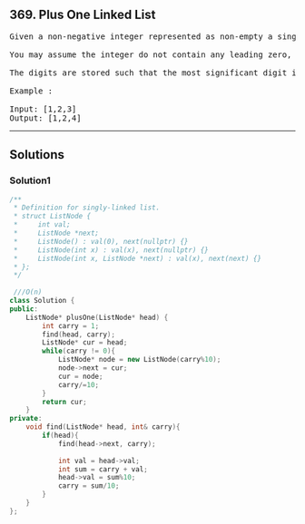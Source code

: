 ## 369. Plus One Linked List
<pre>
Given a non-negative integer represented as non-empty a singly linked list of digits, plus one to the integer.

You may assume the integer do not contain any leading zero, except the number 0 itself.

The digits are stored such that the most significant digit is at the head of the list.

Example :

Input: [1,2,3]
Output: [1,2,4]
</pre>

------------------------------------------

## Solutions
### Solution1
```c++
/**
 * Definition for singly-linked list.
 * struct ListNode {
 *     int val;
 *     ListNode *next;
 *     ListNode() : val(0), next(nullptr) {}
 *     ListNode(int x) : val(x), next(nullptr) {}
 *     ListNode(int x, ListNode *next) : val(x), next(next) {}
 * };
 */
 
 ///O(n)
class Solution {
public:
    ListNode* plusOne(ListNode* head) {
        int carry = 1;
        find(head, carry);
        ListNode* cur = head;
        while(carry != 0){
            ListNode* node = new ListNode(carry%10);
            node->next = cur;
            cur = node;
            carry/=10;
        }
        return cur;
    }
private:
    void find(ListNode* head, int& carry){
        if(head){
            find(head->next, carry);
            
            int val = head->val;
            int sum = carry + val;
            head->val = sum%10;
            carry = sum/10;
        }
    }
};

```
